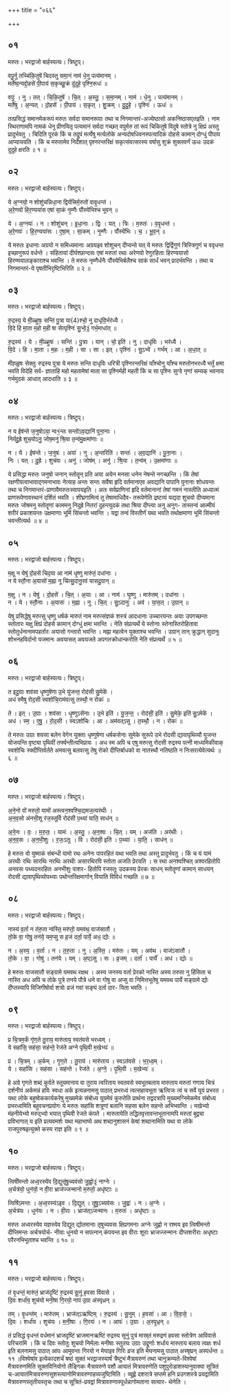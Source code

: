 +++
title = "०६६"

+++


## ०१
मरुतः। भरद्वाजो बार्हस्पत्यः। त्रिष्टुप्।

वपु॒र्नु तच्चि॑कि॒तुषे॑ चिदस्तु समा॒नं नाम॑ धे॒नु पत्य॑मानम् ।  
मर्ते॑ष्व॒न्यद्दो॒हसे॑ पी॒पाय॑ स॒कृच्छु॒क्रं दु॑दुहे॒ पृश्नि॒रूधः॑ ॥

वपुः॑ । नु । तत् । चि॒कि॒तुषे॑ । चि॒त् । अ॒स्तु॒ । स॒मा॒नम् । नाम॑ । धे॒नु । पत्य॑मानम् ।  
मर्ते॑षु । अ॒न्यत् । दो॒हसे॑ । पी॒पाय॑ । स॒कृत् । शु॒क्रम् । दु॒दु॒हे॒ । पृश्निः॑ । ऊधः॑ ॥

तत्प्रसिद्धं समानमेकरूपं मरुतः सर्वदा समानरूपाः तथा च निगमान्तरं-अज्येष्ठासो अकनिष्ठासएतइति । नाम स्थिराणामपि नामकं धेनु प्रीणयितृ पत्यमानं सर्वदा गच्छत् वपुर्मरु तां रूपं चिकितुषे विदुषे स्तोत्रे नु क्षिप्रं अस्तु प्रादुर्भवतु । चिदिति पूरकं किं च तद्रूपं मर्त्येषु मर्त्यलोके अन्यदोषधिवनस्पत्यादिकं दोहसे कामान् दोग्धुं पीपाय आप्याययति । किं च मरुतामेव निर्देशात् पृश्नरन्तरिक्षं सकृत्संवत्सरस्य वर्षासु शुक्रं शुक्लवर्णं ऊधः उदकं दुदुहे क्षरति ॥ १ ॥

## ०२
मरुतः। भरद्वाजो बार्हस्पत्यः। त्रिष्टुप्।

ये अ॒ग्नयो॒ न शोशु॑चन्निधा॒ना द्विर्यत्त्रिर्म॒रुतो॑ वावृ॒धन्त॑ ।  
अ॒रे॒णवो॑ हिर॒ण्यया॑स एषां सा॒कं नृ॒म्णैः पौंस्ये॑भिश्च भूवन् ॥

ये । अ॒ग्नयः॑ । न । शोशु॑चन् । इ॒धा॒नाः । द्विः । यत् । त्रिः । म॒रुतः॑ । व॒वृ॒धन्त॑ ।  
अ॒रे॒णवः॑ । हि॒र॒ण्यया॑सः । ए॒षा॒म् । सा॒कम् । नृ॒म्णैः । पौंस्ये॑भिः । च॒ । भू॒व॒न् ॥

ये मरुतः इधानाः अग्रयो न समिध्यमानाः अग्रयइव शोशुचन् दीप्यन्ते यत् ये मरुतः द्विर्द्विगुणं त्रिस्त्रिगुणं च ववृधन्त इच्छानुरूपं वर्धन्ते । संहितायां दीर्घश्छान्दसः एषां मरुतां रथाः अरेणवो रेणुरहिताः हिरण्ययासो हिरण्मयालङ्काराश्च भवन्ति । ते मरुतः नृम्णैर्धनैः पौंस्येभिर्बलैश्च साकं सार्धं भवन् प्रादर्भवन्ति । तथा च निगमान्तरं-ये पृषतीभिरृष्टिभिरिति ॥ २ ॥

## ०३
मरुतः। भरद्वाजो बार्हस्पत्यः। त्रिष्टुप्।

रु॒द्रस्य॒ ये मी॒ळ्हुषः॒ सन्ति॑ पु॒त्रा या{4}श्चो॒ नु दाधृ॑वि॒र्भर॑ध्यै ।  
वि॒दे हि मा॒ता म॒हो म॒ही षा सेत्पृश्निः॑ सु॒भ्वे॒३॒॑ गर्भ॒माधा॑त् ॥

रु॒द्रस्य॑ । ये । मी॒ळ्हुषः॑ । सन्ति॑ । पु॒त्राः । यान् । चो॒ इति॑ । नु । दाधृ॑विः । भर॑ध्यै ।  
वि॒दे । हि । मा॒ता । म॒हः । म॒ही । सा । सा । इत् । पृश्निः॑ । सु॒ऽभ्वे॑ । गर्भ॑म् । आ । अ॒धा॒त् ॥

मीह्ळुषः सेक्तुः रुद्रस्य पुत्रा ये मरुतः सन्ति दाधृविः धरित्री पृश्निरन्तरिक्षं याँश्चोनु याँश्च मरुतोनभरध्यै भर्तुं क्षमा भवति विदेहि सर्व- ज्ञाताहि महो महतामेषां माता सा पृश्निर्मही महती किं च सा पृश्निः सुग्वे नृणां सम्यक् भवनाय गर्भमुदकं आधात् आदधाति ॥ ३ ॥

## ०४
मरुतः। भरद्वाजो बार्हस्पत्यः। त्रिष्टुप्।

न य ईष॑न्ते ज॒नुषोऽया॒ न्व१॒॑न्तः सन्तो॑ऽव॒द्यानि॑ पुना॒नाः ।  
निर्यद्दु॒ह्रे शुच॒योऽनु॒ जोष॒मनु॑ श्रि॒या त॒न्व॑मु॒क्षमा॑णाः ॥

न । ये । ईष॑न्ते । ज॒नुषः॑ । अया॑ । नु । अ॒न्तरिति॑ । सन्तः॑ । अ॒व॒द्यानि॑ । पु॒ना॒नाः ।  
निः । यत् । दु॒ह्रे । शुच॑यः । अनु॑ । जोष॑म् । अनु॑ । श्रि॒या । त॒न्व॑म् । उ॒क्षमा॑णाः ॥

ये प्रसिद्धा मरुतः जनुषो जनान् स्तोतॄन् प्रति अया अयेन मनसा धनेन नेषन्ते नगच्छन्ति । किं तेषां रक्षणीयत्वाभावाद्गमनाभावः नेत्याह अन्तः सन्तः सर्वेषा हृदि वर्तमानाएव अवद्यानि पापानि पुनानाः शोधयन्तः तथा च निगमान्तरं-प्राणावैमरुतःस्वापयइति । अतः सर्वप्राणिनां हृदि वर्तमानानां तेषां गमनं नास्तीति अध्यात्मं प्राणरूपेणावस्थानं दर्शितं भवति । शीघ्रगामित्वं तु तेषामाधिदैव- तरूपेणेति द्रष्टव्यं यद्यदा शुचयो दीप्यमाना मरुतः जोषमनु स्तोतॄणां काममनु निदुह्रे नितरां दुहन्त्युदकं तथा श्रिया दीप्त्या अनु अनुग- तास्तन्वं आत्मीयं शरीरं प्रकाशयन्तः उक्षमाणाः भूमिं सिंचन्तो भवन्ति । यद्वा तन्वं विस्तीर्णं यथा भवति तथोक्षमाणा भूमिं सिंचन्तो भवन्तीत्यर्थः ॥ ४ ॥

## ०५
मरुतः। भरद्वाजो बार्हस्पत्यः। त्रिष्टुप्।

म॒क्षू न येषु॑ दो॒हसे॑ चिद॒या आ नाम॑ धृ॒ष्णु मारु॑तं॒ दधा॑नाः ।  
न ये स्तौ॒ना अ॒यासो॑ म॒ह्ना नू चि॑त्सु॒दानु॒रव॑ यासदु॒ग्रान् ॥

म॒क्षु । न । येषु॑ । दो॒हसे॑ । चि॒त् । अ॒याः । आ । नाम॑ । घृ॒ष्णु । मारु॑तम् । दधा॑नाः ।  
न । ये । स्तौ॒नाः । अ॒यासः॑ । म॒ह्ना । नु । चि॒त् । सु॒ऽदानुः॑ । अव॑ । या॒स॒त् । उ॒ग्रान् ॥

येषु प्रसिद्धेषु मरुत्सु धृष्णु धर्षकं मारुतं नाम मरुत्संज्ञकं शस्त्रं आदधानाः उच्चारयन्तः अयाः उपगच्छन्तः स्तोतारः मक्षु क्षिप्रं दोहसे कामान् दोग्धुं क्षमा भवन्ति । नेति संप्रत्यर्थे ये स्तोनाः स्तेनास्तिरोहितावा स्तोतुर्धनानामपहर्तारः अयासो गन्तारो भवन्ति । मह्ना महत्वेन युक्ताश्च भवन्ति । उग्रान् तान् क्रुद्धान् सुदानुः शोभनहविर्दानो यजमानः अवयासत् अवयजते अपगतक्रोधान्करोति नेति संप्रत्यर्थे ॥ ५ ॥

## ०६
मरुतः। भरद्वाजो बार्हस्पत्यः। त्रिष्टुप्।

त इदु॒ग्राः शव॑सा धृ॒ष्णुषे॑णा उ॒भे यु॑जन्त॒ रोद॑सी सु॒मेके॑ ।  
अध॑ स्मैषु रोद॒सी स्वशो॑चि॒राम॑वत्सु तस्थौ॒ न रोकः॑ ॥

ते । इत् । उ॒ग्राः । शव॑सा । धृ॒ष्णुऽसे॑नाः । उ॒भे इति॑ । यु॒ज॒न्त॒ । रोद॑सी॒ इति॑ । सु॒मेके॒ इति॑ सु॒ऽमेके॑ ।  
अध॑ । स्म॒ । ए॒षु॒ । रो॒द॒सी । स्वऽशो॑चिः । आ । अम॑वत्ऽसु । त॒स्थौ॒ । न । रोकः॑ ॥

ते मरुतः उग्राः शवसा बलेन वेगेन युक्ताः धृष्णुषेणा धर्षकसेनाः सुमेके सुरूपे उभे रोदसी द्यावापृथिव्यौ युजन्त योजयन्ति वृष्ट्या पृथिवीं तर्फ्यन्तीत्यभिप्रायः । अध स्म अपि च एषु मरुत्सु रोदसी रुद्रस्य पत्नी माध्यमिकीवाक् स्वशोचिः स्क्दीप्तिर्वर्तते अमवत्सु बलवत्सु तेषु रोको दीप्तिर्बाधको वा नातस्थौ नतिष्ठति न निःसरत्येवेत्यर्थः ॥ ६ ॥

## ०७
मरुतः। भरद्वाजो बार्हस्पत्यः। त्रिष्टुप्।

अ॒ने॒नो वो॑ मरुतो॒ यामो॑ अस्त्वन॒श्वश्चि॒द्यमज॒त्यर॑थीः ।  
अ॒न॒व॒सो अ॑नभी॒शू र॑ज॒स्तूर्वि रोद॑सी प॒थ्या॑ याति॒ साध॑न् ॥

अ॒ने॒नः । वः॒ । म॒रु॒तः॒ । यामः॑ । अ॒स्तु॒ । अ॒न॒श्वः । चि॒त् । यम् । अज॑ति । अर॑थीः ।  
अ॒न॒व॒सः । अ॒न॒भी॒शुः । र॒जः॒ऽतूः । वि । रोद॑सी॒ इति॑ । प॒थ्याः॑ । या॒ति॒ । साध॑न् ॥

हे मरुतः वो युष्माकं संबन्धी यामो रथः अनेनः पापरहितं यथा भवति तथा अस्तु प्रादुर्भवतु । किं च यं यामं अरथीः रथिः सारथिः नरथिः अरथीः असारथिरपि स्तोता अजति प्रेरयति । स रथा अनश्वश्चित् अश्वरहितोपि अनवसः पथ्यदनरहितः अनभीशुः पाशर- हितोपि रजस्तूः उदकस्य प्रेरकः साधन् स्तोतॄणां कामान् साधयन् रोदसी द्यावापृथिव्योपथ्याः पथोन्तरिक्षमार्गान् वियाति विविधं गच्छति ॥ ७ ॥

## ०८
मरुतः। भरद्वाजो बार्हस्पत्यः। त्रिष्टुप्।

नास्य॑ व॒र्ता न त॑रु॒ता न्व॑स्ति॒ मरु॑तो॒ यमव॑थ॒ वाज॑सातौ ।  
तो॒के वा॒ गोषु॒ तन॑ये॒ यम॒प्सु स व्र॒जं दर्ता॒ पार्ये॒ अध॒ द्योः ॥

न । अ॒स्य॒ । व॒र्ता । न । त॒रु॒ता । नु । अ॒स्ति॒ । मरु॑तः । यम् । अव॑थ । वाज॑ऽसातौ ।  
तो॒के । वा॒ । गोषु॑ । तन॑ये । यम् । अ॒प्ऽसु । सः । व्र॒जम् । दर्ता॑ । पार्ये॑ । अध॑ । द्योः ॥

हे मरुतः वाजसातौ सङ्ग्रामे यमवथ रक्षथ । अस्य जनस्य वर्ता प्रेरको नास्ति अस्य तरुता नु हिंसिता च नास्ति अध अपि च तोके पुत्रे तनये पौत्रे धने वा गोषु वा अप्सु वा निमित्तभूतेषु यमवथ पार्ये सङ्ग्रामे द्योः दीप्तस्यापि विजिगीषोर्वा शत्रोः व्रजं गवां सङ्घं दर्ता दार- यिता भवति ।

## ०९
मरुतः। भरद्वाजो बार्हस्पत्यः। त्रिष्टुप्।

प्र चि॒त्रम॒र्कं गृ॑ण॒ते तु॒राय॒ मारु॑ताय॒ स्वत॑वसे भरध्वम् ।  
ये सहां॑सि॒ सह॑सा॒ सह॑न्ते॒ रेज॑ते अग्ने पृथि॒वी म॒खेभ्यः॑ ॥

प्र । चि॒त्रम् । अ॒र्कम् । गृ॒ण॒ते । तु॒राय॑ । मारु॑ताय । स्वऽत॑वसे । भ॒र॒ध्व॒म् ।  
ये । सहां॑सि । सह॑सा । सह॑न्ते । रेज॑ते । अ॒ग्ने॒ । पृ॒थि॒वी । म॒खेभ्यः॑ ॥

हे अग्रे गृणते शब्दं कुर्वते स्तूयमानाय वा तुराय त्वरिताय स्वतवसे स्वभूतबलाय मारुताय मरुतां गणाय चित्रं दर्शनीयं अर्कमन्नं हविः स्वधा अर्क इत्यन्ननामसु पाठात् प्रभरध्वं त्वत्सहायभूता ऋत्विजः त्वं च सर्वे यूयं प्रभरत । यथा लोके बहुष्वेककार्यकरेषु मुख्यमेकं संबोध्य यूयमेवं कुरुतेति प्रार्थना तद्वदत्रापि मुख्यमग्निमेकमेव संबोध्य प्रभरध्वमिति बहुवचनप्रयोगः ये मरुतः सहांसि शत्रूणां बलानि सहसा बलेन सहन्ते अभिभवन्ति । मखेभ्यो मंहनीयेभ्यो मरुद्भ्यो भयात् पृथिवी रेजते कंपते । मारुतायेति तद्धितवृत्तावन्तभूतानामपि मरुतां बुद्व्या प्रविभागात् य इति प्रत्यवमर्शः यथा महाभाष्ये अथ शब्दानुशासनं केषां शब्दानामिति यथा वा लोके राजपुरुषइत्युक्ते कस्य राज्ञ इति ॥ ९ ॥

## १०
मरुतः। भरद्वाजो बार्हस्पत्यः। त्रिष्टुप्।

त्विषी॑मन्तो अध्व॒रस्ये॑व दि॒द्युत्तृ॑षु॒च्यव॑सो जु॒ह्वो॒३॒॑ नाग्नेः ।  
अ॒र्चत्र॑यो॒ धुन॑यो॒ न वी॒रा भ्राज॑ज्जन्मानो म॒रुतो॒ अधृ॑ष्टाः ॥

त्विषि॑ऽमन्तः । अ॒ध्व॒रस्य॑ऽइव । दि॒द्युत् । तृ॒षु॒ऽच्यव॑सः । जु॒ह्वः॑ । न । अ॒ग्नेः ।  
अ॒र्चत्र॑यः । धुन॑यः । न । वी॒राः । भ्राज॑त्ऽजन्मानः । म॒रुतः॑ । अधृ॑ष्टाः ॥

मरुतः अध्वरस्येव यज्ञस्येव दिद्युत् द्योतमानाः तृषुच्यवसः क्षिप्रगमनाः अग्नेः जुह्वो न रश्मय इव त्विषीमन्तो दीप्तिमन्तः अर्चत्रयोर्च- नीयाः धुनयो न सपत्नान् कंपयन्त इव वीराः शूराः भ्राजज्जन्मानः दीप्तशरीराः अधृष्टाः परैरनभिभूताश्च भवन्ति ॥ १० ॥

## ११
मरुतः। भरद्वाजो बार्हस्पत्यः। त्रिष्टुप्।

तं वृ॒धन्तं॒ मारु॑तं॒ भ्राज॑दृष्टिं रु॒द्रस्य॑ सू॒नुं ह॒वसा वि॑वासे ।  
दि॒वः शर्धा॑य॒ शुच॑यो मनी॒षा गि॒रयो॒ नाप॑ उ॒ग्रा अ॑स्पृध्रन् ॥

तम् । वृ॒धन्त॑म् । मारु॑तम् । भ्राज॑त्ऽऋष्टिम् । रु॒द्रस्य॑ । सू॒नुम् । ह॒वसा॑ । आ । वि॒वा॒से॒ ।  
दि॒वः । शर्धा॑य । शुच॑यः । म॒नी॒षाः । गि॒रयः॑ । न । आपः॑ । उ॒ग्राः । अ॒स्पृ॒ध्र॒न् ॥

तं प्रसिद्धं वृधन्तं वर्धमानं भ्राजदृष्टिं भ्राजमानऋष्टिं रुद्रस्य सूनुं पुत्रं मास्र्तं मरुद्रणं हवसा स्तोत्रेण आविवासे परिचरामि । किं च दिवः स्तोतुः शुचयो निर्मलाः मनीषाः स्तुतयः उग्राः उद्रूर्णाः शर्धाय मारुताय बलाय त्वक्षः शर्ध इति बलनामसु पाठात् आपः आमुवन्तः गिरयो न मेघाइव गिरिः व्रज इति मेघनामसु पाठात् अस्षृघ्रन् अस्पर्धन्त ॥ ११ ॥विश्वेषांव इत्येकादशर्चं षष्ठं सूक्तं भरद्वाजस्यार्षं त्रैष्टुभं मैत्रावरुणं तथा चानुक्रम्यते-विश्वेषां मैत्रावरुणमिति सूक्तविनियोगो लैङ्गिकः मैत्रावरुणे पशौ आयातं मित्रावरुणेति पशुपुरोडाशस्यानुवाक्या सूत्रितं च-आयातंमित्रावरुणासुशस्त्यानोमित्रावरुणाहव्यजुष्टिमिति । व्यूह्वे दशरात्रे सप्तमे हनि प्रउगशस्त्रे प्रयद्वामिति मैत्रावरुणस्तृतीयस्तृचः तथा च सूत्रितं-प्रयद्वां मित्रावरुणास्पूर्धन्नागोमताना सत्यार- थेनेति ।